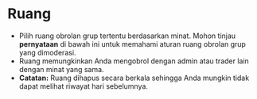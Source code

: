 # **Ruang**

- Pilih ruang obrolan grup tertentu berdasarkan minat. Mohon tinjau **pernyataan** di bawah ini untuk memahami aturan ruang obrolan grup yang dimoderasi.
- Ruang memungkinkan Anda mengobrol dengan admin atau trader lain dengan minat yang sama.
- **Catatan:** Ruang dihapus secara berkala sehingga Anda mungkin tidak dapat melihat riwayat hari sebelumnya.
